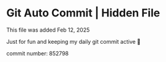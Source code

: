 # Git Auto Commit | Hidden File

This file was added Feb 12, 2025

Just for fun and keeping my daily git commit active 🤪

commit number: 852798

